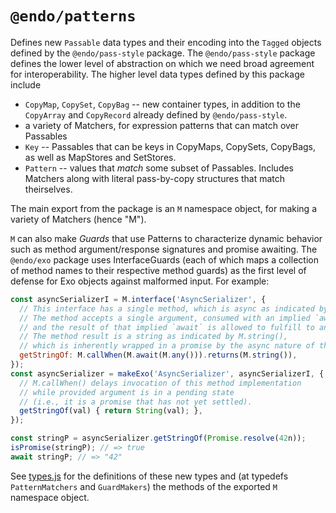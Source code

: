 # `@endo/patterns`

Defines new `Passable` data types and their encoding into the `Tagged` objects defined by the `@endo/pass-style` package. The `@endo/pass-style` package defines the lower level of abstraction on which we need broad agreement for interoperability. The higher level data types defined by this package include
   - `CopyMap`, `CopySet`, `CopyBag` -- new container types, in addition to the `CopyArray` and `CopyRecord` already defined by `@endo/pass-style`.
   - a variety of Matchers, for expression patterns that can match over Passables
   - `Key` -- Passables that can be keys in CopyMaps, CopySets, CopyBags, as well as MapStores and SetStores.
   - `Pattern` -- values that *match* some subset of Passables. Includes Matchers along with literal pass-by-copy structures that match theirselves.

The main export from the package is an `M` namespace object, for making a variety of Matchers (hence "M").

`M` can also make _Guards_ that use Patterns to characterize dynamic behavior such as method argument/response signatures and promise awaiting. The `@endo/exo` package uses InterfaceGuards (each of which maps a collection of method names to their respective method guards) as the first level of defense for Exo objects against malformed input. For example:
```js
const asyncSerializerI = M.interface('AsyncSerializer', {
  // This interface has a single method, which is async as indicated by M.callWhen().
  // The method accepts a single argument, consumed with an implied `await` as indicated by M.await(),
  // and the result of that implied `await` is allowed to fulfill to any value per M.any().
  // The method result is a string as indicated by M.string(),
  // which is inherently wrapped in a promise by the async nature of the method.
  getStringOf: M.callWhen(M.await(M.any())).returns(M.string()),
});
const asyncSerializer = makeExo('AsyncSerializer', asyncSerializerI, {
  // M.callWhen() delays invocation of this method implementation
  // while provided argument is in a pending state
  // (i.e., it is a promise that has not yet settled).
  getStringOf(val) { return String(val); },
});

const stringP = asyncSerializer.getStringOf(Promise.resolve(42n));
isPromise(stringP); // => true
await stringP; // => "42"
```

See [types.js](./src/types.js) for the definitions of these new types and (at typedefs `PatternMatchers` and `GuardMakers`) the methods of the exported `M` namespace object.
